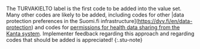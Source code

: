 The TURVAKIELTO label is the first code to be added into the value set. Many other codes are likely
to be added, including codes for other
|data protection preferences in the Suomi.fi infrastructure](https://dvv.fi/en/data-protection) and
codes for
[permissions for health data sharing from the Kanta system](https://www.kanta.fi/en/consent-and-denials-of-consent-to-data-sharing).
Implementer feedback regarding this approach and regarding codes that should be added is
appreciated!
{:.stu-note}

